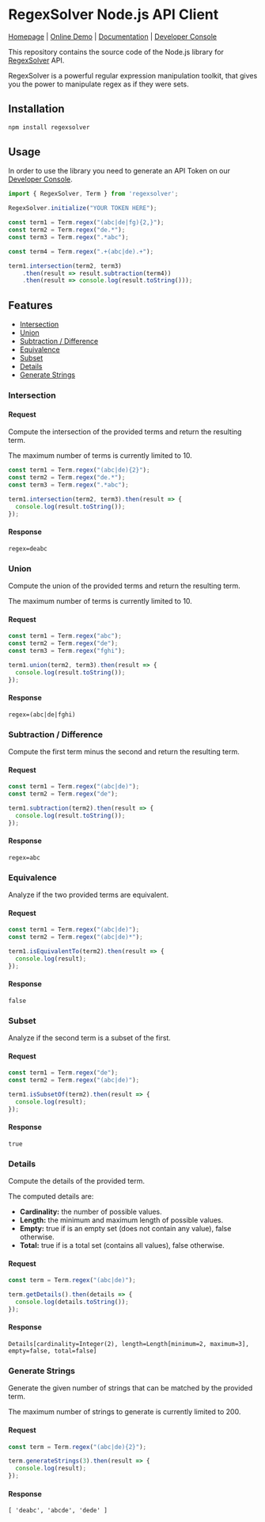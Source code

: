 # RegexSolver Node.js API Client

[Homepage](https://regexsolver.com) | [Online Demo](https://regexsolver.com/demo) | [Documentation](https://docs.regexsolver.com) | [Developer Console](https://console.regexsolver.com)

This repository contains the source code of the Node.js library for [RegexSolver](https://regexsolver.com) API.

RegexSolver is a powerful regular expression manipulation toolkit, that gives you the power to manipulate regex as if
they were sets.

## Installation

```sh
npm install regexsolver
```

## Usage

In order to use the library you need to generate an API Token on our [Developer Console](https://console.regexsolver.com/).

```javascript
import { RegexSolver, Term } from 'regexsolver';

RegexSolver.initialize("YOUR TOKEN HERE");

const term1 = Term.regex("(abc|de|fg){2,}");
const term2 = Term.regex("de.*");
const term3 = Term.regex(".*abc");

const term4 = Term.regex(".+(abc|de).+");

term1.intersection(term2, term3)
    .then(result => result.subtraction(term4))
    .then(result => console.log(result.toString()));
```


## Features

- [Intersection](#intersection)
- [Union](#union)
- [Subtraction / Difference](#subtraction--difference)
- [Equivalence](#equivalence)
- [Subset](#subset)
- [Details](#details)
- [Generate Strings](#generate-strings)

### Intersection

#### Request

Compute the intersection of the provided terms and return the resulting term.

The maximum number of terms is currently limited to 10.

```javascript
const term1 = Term.regex("(abc|de){2}");
const term2 = Term.regex("de.*");
const term3 = Term.regex(".*abc");

term1.intersection(term2, term3).then(result => {
  console.log(result.toString());
});
```

#### Response

```
regex=deabc
```

### Union

Compute the union of the provided terms and return the resulting term.

The maximum number of terms is currently limited to 10.

#### Request

```javascript
const term1 = Term.regex("abc");
const term2 = Term.regex("de");
const term3 = Term.regex("fghi");

term1.union(term2, term3).then(result => {
  console.log(result.toString());
});
```

#### Response

```
regex=(abc|de|fghi)
```

### Subtraction / Difference

Compute the first term minus the second and return the resulting term.

#### Request

```javascript
const term1 = Term.regex("(abc|de)");
const term2 = Term.regex("de");

term1.subtraction(term2).then(result => {
  console.log(result.toString());
});

```

#### Response

```
regex=abc
```

### Equivalence

Analyze if the two provided terms are equivalent.

#### Request

```javascript
const term1 = Term.regex("(abc|de)");
const term2 = Term.regex("(abc|de)*");

term1.isEquivalentTo(term2).then(result => {
  console.log(result);
});
```

#### Response

```
false
```

### Subset

Analyze if the second term is a subset of the first.

#### Request

```javascript
const term1 = Term.regex("de");
const term2 = Term.regex("(abc|de)");

term1.isSubsetOf(term2).then(result => {
  console.log(result);
});

```

#### Response

```
true
```

### Details

Compute the details of the provided term.

The computed details are:

- **Cardinality:** the number of possible values.
- **Length:** the minimum and maximum length of possible values.
- **Empty:** true if is an empty set (does not contain any value), false otherwise.
- **Total:** true if is a total set (contains all values), false otherwise.

#### Request

```javascript
const term = Term.regex("(abc|de)");

term.getDetails().then(details => {
  console.log(details.toString());
});
```

#### Response

```
Details[cardinality=Integer(2), length=Length[minimum=2, maximum=3], empty=false, total=false]
```

### Generate Strings

Generate the given number of strings that can be matched by the provided term.

The maximum number of strings to generate is currently limited to 200.

#### Request

```javascript
const term = Term.regex("(abc|de){2}");

term.generateStrings(3).then(result => {
  console.log(result);
});
```

#### Response

```
[ 'deabc', 'abcde', 'dede' ]
```
